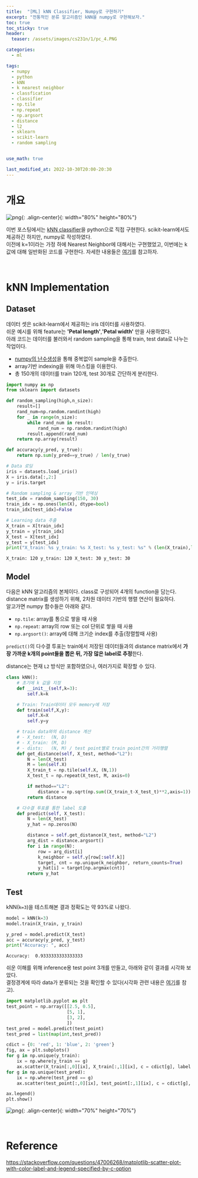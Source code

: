 ```yaml
---
title:  "[ML] kNN Classifier, Numpy로 구현하기"
excerpt: "전통적인 분류 알고리즘인 kNN을 numpy로 구현해보자."
toc: true
toc_sticky: true
header:
  teaser: /assets/images/cs231n/1/pc_4.PNG

categories:
  - ml

tags:
  - numpy
  - python
  - kNN
  - k nearest neighbor
  - classfication
  - classifier
  - np.tile
  - np.repeat
  - np.argsort
  - distance
  - l2
  - sklearn
  - scikit-learn
  - random sampling


use_math: true

last_modified_at: 2022-10-30T20:00-20:30
---
```


# 개요  

![png](/assets/images/cs231n/1/pc_4.PNG){: .align-center}{: width="80%" height="80%"}  

이번 포스팅에서는 [kNN classifier](https://yganalyst.github.io/dl/cs231n_1/#knn-k-nearest-neighbor)을 python으로 직접 구현한다. scikit-learn에서도 제공하긴 하지만, numpy로 작성하였다.  
이전에 k=1이라는 가정 하에 Nearest Neighbor에 대해서는 구현했었고, 이번에는 k값에 대해 일반화된 코드를 구현한다. 자세한 내용들은 [여기](https://yganalyst.github.io/dl/cs231n_1/#nearest-neighbor-classifier)를 참고하자.  
 
<br/>
  
# kNN Implementation  

## Dataset  

데이터 셋은 scikit-learn에서 제공하는 iris 데이터를 사용하였다.  
쉬운 예시를 위해 feature는 **'Petal length'**,**'Petal width'** 만을 사용하였다.  
아래 코드는 데이터를 불러와서 random sampling을 통해 train, test data로 나누는 작업이다.  

- [numpy의 난수생성](https://yganalyst.github.io/data_handling/memo_4/#4-%EB%82%9C%EC%88%98%EC%83%9D%EC%84%B1)을 통해 중복없이 sample을 추출한다.  
- array기반 indexing을 위해 마스킹을 이용한다.  
- 총 150개의 데이터를 train 120개, test 30개로 간단하게 분리한다.  

```python 
import numpy as np
from sklearn import datasets

def random_sampling(high,n_size):
    result=[]
    rand_num=np.random.randint(high)
    for _ in range(n_size):
        while rand_num in result:
            rand_num = np.random.randint(high)
        result.append(rand_num)
    return np.array(result)

def accuracy(y_pred, y_true):
    return np.sum(y_pred==y_true) / len(y_true)

# Data 로딩
iris = datasets.load_iris()
X = iris.data[:,2:]
y = iris.target

# Random sampling & array 기반 인덱싱
test_idx = random_sampling(150, 30)
train_idx = np.ones(len(X), dtype=bool)
train_idx[test_idx]=False

# Learning data 추출
X_train = X[train_idx]
y_train = y[train_idx]
X_test = X[test_idx]
y_test = y[test_idx]
print("X_train: %s y_train: %s X_test: %s y_test: %s" % (len(X_train),len(y_train),len(X_test),len(y_test)))
```
```
X_train: 120 y_train: 120 X_test: 30 y_test: 30
```



## Model  

다음은 kNN 알고리즘의 본체이다. class로 구성되어 4개의 function을 담는다.  
distance matrix를 생성하기 위해, 2차원 데이터 기반의 행렬 연산이 필요하다.  
알고가면 numpy 함수들은 아래와 같다.  

- `np.tile`: array를 통으로 쌓을 때 사용  
- `np.repeat`: array의 row 또는 col 단위로 쌓을 때 사용  
- `np.argsort()`: array에 대해 크기순 index를 추출(정렬할때 사용)  

`predict()`의 다수결 투표는 train에서 저장된 데이터들과의 distance matrix에서 **가장 가까운 k개의 point들을 뽑은 뒤, 가장 많은 label로 추정**한다.  

distance는 현재 `L2` 방식만 포함하였으나, 여러가지로 확장할 수 있다.  

```python
class kNN():
    # 초기에 k 값을 지정
    def __init__(self,k=3):
        self.k=k

    # Train: Train데이터 모두 memory에 저장
    def train(self,X,y):
        self.X=X
        self.y=y

    # train data와의 distance 계산
    # - X_test:  (N, D)
    # - X_train: (M, D) 
    # - dists:   (N, M) / test point별로 train point간의 거리행렬
    def get_distance(self, X_test, method="L2"):
        N = len(X_test)
        M = len(self.X)
        X_train_t = np.tile(self.X, (N,1))
        X_test_t = np.repeat(X_test, M, axis=0)

        if method=="L2":
            distance = np.sqrt(np.sum((X_train_t-X_test_t)**2,axis=1)).reshape(N,M)
        return distance

    # 다수결 투표를 통한 label 도출
    def predict(self, X_test):
        N = len(X_test)
        y_hat = np.zeros(N)

        distance = self.get_distance(X_test, method="L2")
        arg_dist = distance.argsort()
        for i in range(N):
            row = arg_dist[i]
            k_neighbor = self.y[row[:self.k]]
            target, cnt = np.unique(k_neighbor, return_counts=True)
            y_hat[i] = target[np.argmax(cnt)]
        return y_hat
```

## Test

kNN(`k=3`)을 테스트해본 결과 정확도는 약 93%로 나왔다.  

```python
model = kNN(k=3)
model.train(X_train, y_train)

y_pred = model.predict(X_test)
acc = accuracy(y_pred, y_test)
print("Accuracy: ", acc)
```
```
Accuracy:  0.9333333333333333
```

쉬운 이해를 위해 inference용 test point 3개를 만들고, 아래와 같이 결과를 시각화 보았다.  
결정경계에 따라 data가 분류되는 것을 확인할 수 있다(시각화 관련 내용은 [여기](https://yganalyst.github.io/visualization/visual_1/)를 참고).  

```python
import matplotlib.pyplot as plt
test_point = np.array([[2.5, 0.5],
                       [5, 1],
                       [3, 2],
                       ])
test_pred = model.predict(test_point)
test_pred = list(map(int,test_pred))

cdict = {0: 'red', 1: 'blue', 2: 'green'}
fig, ax = plt.subplots()
for g in np.unique(y_train):
    ix = np.where(y_train == g)
    ax.scatter(X_train[:,0][ix], X_train[:,1][ix], c = cdict[g], label = g)
for g in np.unique(test_pred):
    ix = np.where(test_pred == g)
    ax.scatter(test_point[:,0][ix], test_point[:,1][ix], c = cdict[g], label = 'test_'+str(g), marker="D",s=100)

ax.legend()
plt.show()
```


![png](/assets/images/ML/kNN/knn_plot.png){: .align-center}{: width="70%" height="70%"}  


<br/>

# Reference  

https://stackoverflow.com/questions/47006268/matplotlib-scatter-plot-with-color-label-and-legend-specified-by-c-option  